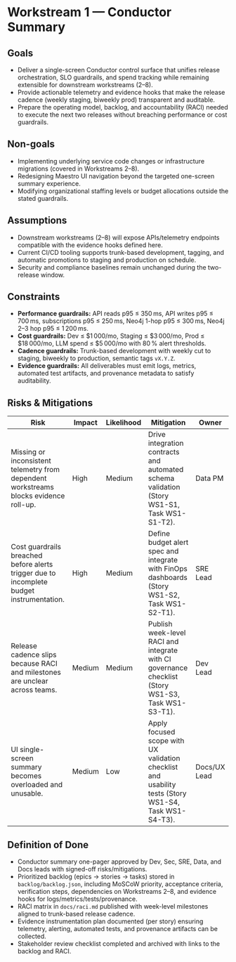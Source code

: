 # Workstream 1 — Conductor Summary

## Goals
- Deliver a single-screen Conductor control surface that unifies release orchestration, SLO guardrails, and spend tracking while remaining extensible for downstream workstreams (2–8).
- Provide actionable telemetry and evidence hooks that make the release cadence (weekly staging, biweekly prod) transparent and auditable.
- Prepare the operating model, backlog, and accountability (RACI) needed to execute the next two releases without breaching performance or cost guardrails.

## Non-goals
- Implementing underlying service code changes or infrastructure migrations (covered in Workstreams 2–8).
- Redesigning Maestro UI navigation beyond the targeted one-screen summary experience.
- Modifying organizational staffing levels or budget allocations outside the stated guardrails.

## Assumptions
- Downstream workstreams (2–8) will expose APIs/telemetry endpoints compatible with the evidence hooks defined here.
- Current CI/CD tooling supports trunk-based development, tagging, and automatic promotions to staging and production on schedule.
- Security and compliance baselines remain unchanged during the two-release window.

## Constraints
- **Performance guardrails:** API reads p95 ≤ 350 ms, API writes p95 ≤ 700 ms, subscriptions p95 ≤ 250 ms, Neo4j 1-hop p95 ≤ 300 ms, Neo4j 2–3 hop p95 ≤ 1 200 ms.
- **Cost guardrails:** Dev ≤ $1 000/mo, Staging ≤ $3 000/mo, Prod ≤ $18 000/mo, LLM spend ≤ $5 000/mo with 80 % alert thresholds.
- **Cadence guardrails:** Trunk-based development with weekly cut to staging, biweekly to production, semantic tags `vX.Y.Z`.
- **Evidence guardrails:** All deliverables must emit logs, metrics, automated test artifacts, and provenance metadata to satisfy auditability.

## Risks & Mitigations
| Risk | Impact | Likelihood | Mitigation | Owner |
| --- | --- | --- | --- | --- |
| Missing or inconsistent telemetry from dependent workstreams blocks evidence roll-up. | High | Medium | Drive integration contracts and automated schema validation (Story WS1-S1, Task WS1-S1-T2). | Data PM |
| Cost guardrails breached before alerts trigger due to incomplete budget instrumentation. | High | Medium | Define budget alert spec and integrate with FinOps dashboards (Story WS1-S2, Task WS1-S2-T1). | SRE Lead |
| Release cadence slips because RACI and milestones are unclear across teams. | Medium | Medium | Publish week-level RACI and integrate with CI governance checklist (Story WS1-S3, Task WS1-S3-T1). | Dev Lead |
| UI single-screen summary becomes overloaded and unusable. | Medium | Low | Apply focused scope with UX validation checklist and usability tests (Story WS1-S4, Task WS1-S4-T3). | Docs/UX Lead |

## Definition of Done
- Conductor summary one-pager approved by Dev, Sec, SRE, Data, and Docs leads with signed-off risks/mitigations.
- Prioritized backlog (epics → stories → tasks) stored in `backlog/backlog.json`, including MoSCoW priority, acceptance criteria, verification steps, dependencies on Workstreams 2–8, and evidence hooks for logs/metrics/tests/provenance.
- RACI matrix in `docs/raci.md` published with week-level milestones aligned to trunk-based release cadence.
- Evidence instrumentation plan documented (per story) ensuring telemetry, alerting, automated tests, and provenance artifacts can be collected.
- Stakeholder review checklist completed and archived with links to the backlog and RACI.
